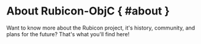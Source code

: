 # About Rubicon-ObjC { #about }

Want to know more about the Rubicon project, it's history, community,
and plans for the future? That's what you'll find here!

